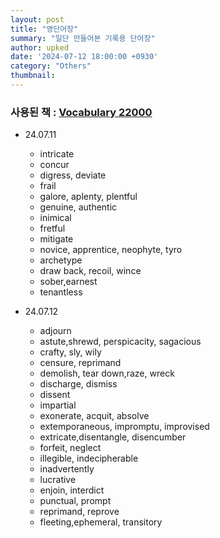 ```yaml
---
layout: post
title: "영단어장"
summary: "일단 만들어본 기록용 단어장"
author: upked
date: '2024-07-12 18:00:00 +0930'
category: "Others"
thumbnail: 
---
```



### 사용된 책 : [Vocabulary 22000](https://product.kyobobook.co.kr/detail/S000000450458)


- 24.07.11
    - intricate
    - concur
    - digress, deviate
    - frail
    - galore, aplenty, plentful
    - genuine, authentic
    - inimical
    - fretful
    - mitigate
    - novice, apprentice, neophyte, tyro
    - archetype
    - draw back, recoil, wince
    - sober,earnest
    - tenantless

- 24.07.12
    - adjourn
    - astute,shrewd, perspicacity, sagacious
    - crafty, sly, wily
    - censure, reprimand
    - demolish, tear down,raze, wreck
    - discharge, dismiss
    - dissent
    - impartial
    - exonerate, acquit, absolve
    - extemporaneous, impromptu, improvised
    - extricate,disentangle, disencumber
    - forfeit, neglect
    - illegible, indecipherable
    - inadvertently
    - lucrative
    - enjoin, interdict
    - punctual, prompt
    - reprimand, reprove
    - fleeting,ephemeral, transitory